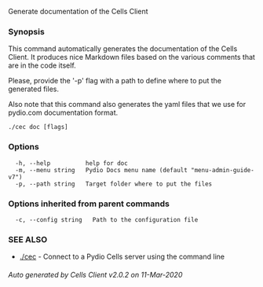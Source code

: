 Generate documentation of the Cells Client

### Synopsis


This command automatically generates the documentation of the Cells Client.
It produces nice Markdown files based on the various comments that are in the code itself.

Please, provide the '-p' flag with a path to define where to put the generated files.

Also note that this command also generates the yaml files that we use for pydio.com documentation format.


```
./cec doc [flags]
```

### Options

```
  -h, --help          help for doc
  -m, --menu string   Pydio Docs menu name (default "menu-admin-guide-v7")
  -p, --path string   Target folder where to put the files
```

### Options inherited from parent commands

```
  -c, --config string   Path to the configuration file
```

### SEE ALSO

* [./cec](./cec)	 - Connect to a Pydio Cells server using the command line

###### Auto generated by Cells Client v2.0.2 on 11-Mar-2020
